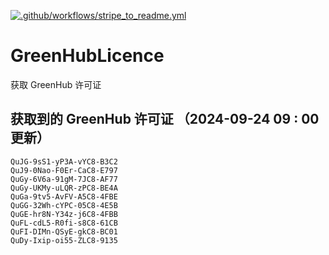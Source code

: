 [![.github/workflows/stripe_to_readme.yml](https://github.com/zjx-kimi/GreenHubLicence/actions/workflows/stripe_to_readme.yml/badge.svg)](https://github.com/zjx-kimi/GreenHubLicence/actions/workflows/stripe_to_readme.yml)
# GreenHubLicence
获取 GreenHub 许可证
## 获取到的 GreenHub 许可证 （2024-09-24 09 : 00 更新）
```
QuJG-9sS1-yP3A-vYC8-B3C2
QuJ9-0Nao-F0Er-CaC8-E797
QuGy-6V6a-91gM-7JC8-AF77
QuGy-UKMy-uLQR-zPC8-BE4A
QuGa-9tv5-AvFV-A5C8-4FBE
QuGG-32Wh-cYPC-05C8-4E5B
QuGE-hr8N-Y34z-j6C8-4FBB
QuFL-cdL5-R0fi-s8C8-61CB
QuFI-DIMn-QSyE-gkC8-BC01
QuDy-Ixip-oi55-ZLC8-9135
```
